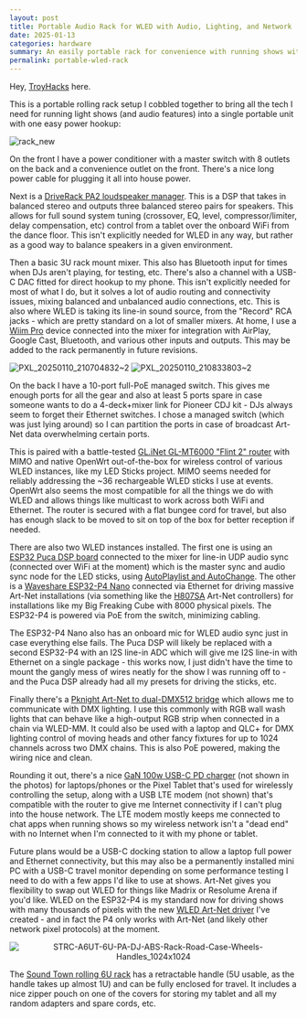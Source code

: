 ```yaml
---
layout: post
title: Portable Audio Rack for WLED with Audio, Lighting, and Network
date: 2025-01-13
categories: hardware
summary: An easily portable rack for convenience with running shows with WLED<br /><img width="100" src="https://github.com/user-attachments/assets/ccc2f9d5-61fe-4c54-bd2d-00160406db9c">
permalink: portable-wled-rack
---
```


<style>
    p img {
        text-align: center;
        padding: 0;
    }
</style>

Hey, [TroyHacks](https://github.com/troyhacks/WLED/) here. 

This is a portable rolling rack setup I cobbled together to bring all the tech I need for running light shows (and audio features) into a single portable unit with one easy power hookup:

![rack_new](https://github.com/user-attachments/assets/ccc2f9d5-61fe-4c54-bd2d-00160406db9c)

On the front I have a power conditioner with a master switch with 8 outlets on the back and a convenience outlet on the front. There's a nice long power cable for plugging it all into house power. 

Next is a [DriveRack PA2 loudspeaker manager](https://www.amazon.com/dbx-DriveRack-Management-Measurement-Microphone/dp/B00JE1SJ1I). This is a DSP that takes in balanced stereo and outputs three balanced stereo pairs for speakers. This allows for full sound system tuning (crossover, EQ, level, compressor/limiter, delay compensation, etc) control from a tablet over the onboard WiFi from the dance floor. This isn't explicitly needed for WLED in any way, but rather as a good way to balance speakers in a given environment. 

Then a basic 3U rack mount mixer. This also has Bluetooth input for times when DJs aren't playing, for testing, etc. There's also a channel with a USB-C DAC fitted for direct hookup to my phone. This isn't explicitly needed for most of what I do, but it solves a lot of audio routing and connectivity issues, mixing balanced and unbalanced audio connections, etc. This is also where WLED is taking its line-in sound source, from the "Record" RCA jacks - which are pretty standard on a lot of smaller mixers. At home, I use a [Wiim Pro](https://www.amazon.com/dp/B0BJDY6D1W) device connected into the mixer for integration with AirPlay, Google Cast, Bluetooth, and various other inputs and outputs. This may be added to the rack permanently in future revisions. 

![PXL_20250110_210704832~2](https://github.com/user-attachments/assets/d3deb66d-5666-43a7-a565-36f23d4fbac1)
![PXL_20250110_210833803~2](https://github.com/user-attachments/assets/590b32ca-ead3-424a-8af4-72665de924cd)

On the back I have a 10-port full-PoE managed switch. This gives me enough ports for all the gear and also at least 5 ports spare in case someone wants to do a 4-deck+mixer link for Pioneer CDJ kit - DJs always seem to forget their Ethernet switches. I chose a managed switch (which was just lying around) so I can partition the ports in case of broadcast Art-Net data overwhelming certain ports. 

This is paired with a battle-tested [GL.iNet GL-MT6000 "Flint 2" router](https://www.amazon.com/GL-MT6000-Multi-Gig-Ethernet-Connectivity-WireGuard/dp/B0CP7S3117) with MIMO and native OpenWrt out-of-the-box for wireless control of various WLED instances, like my LED Sticks project. MIMO seems needed for reliably addressing the ~36 rechargeable WLED sticks I use at events. OpenWrt also seems the most compatible for all the things we do with WLED and allows things like multicast to work across both WiFi and Ethernet. The router is secured with a flat bungee cord for travel, but also has enough slack to be moved to sit on top of the box for better reception if needed. 

There are also two WLED instances installed. The first one is using an [ESP32 Puca DSP board](https://www.ohmic.net/puca-dsp) connected to the mixer for line-in UDP audio sync (connected over WiFi at the moment) which is the master sync and audio sync node for the LED sticks, using [AutoPlaylist and AutoChange](https://mm.kno.wled.ge/usermods/AutoPlaylist/). The other is a [Waveshare ESP32-P4 Nano](https://www.amazon.com/Waveshare-ESP32-P4-NANO-Development-ESP32-P4-RISC-V/dp/B0DKT3KSL8) connected via Ethernet for driving massive Art-Net installations (via something like the [H807SA](https://www.amazon.com/TOPXCDZ-H807SA-H807SB-Controller-WS2812b/dp/B0CM96TTJG) Art-Net controllers) for installations like my Big Freaking Cube with 8000 physical pixels. The ESP32-P4 is powered via PoE from the switch, minimizing cabling.

The ESP32-P4 Nano also has an onboard mic for WLED audio sync just in case everything else fails. The Puca DSP will likely be replaced with a second ESP32-P4 with an I2S line-in ADC which will give me I2S line-in with Ethernet on a single package - this works now, I just didn't have the time to mount the gangly mess of wires neatly for the show I was running off to - and the Puca DSP already had all my presets for driving the sticks, etc.

Finally there's a [Pknight Art-Net to dual-DMX512 bridge](https://www.amazon.com/Pknight-Ethernet-Controller-Interface%EF%BC%8C4-Mountable/dp/B0BJKWWG84) which allows me to communicate with DMX lighting. I use this commonly with RGB wall wash lights that can behave like a high-output RGB strip when connected in a chain via WLED-MM. It could also be used with a laptop and QLC+ for DMX lighting control of moving heads and other fancy fixtures for up to 1024 channels across two DMX chains. This is also PoE powered, making the wiring nice and clean.

Rounding it out, there's a nice [GaN 100w USB-C PD charger](https://www.amazon.com/UGREEN-100W-USB-Multiport-Charger/dp/B091Z6JNX4) (not shown in the photos) for laptops/phones or the Pixel Tablet that's used for wirelessly controlling the setup, along with a USB LTE modem (not shown) that's compatible with the router to give me Internet connectivity if I can't plug into the house network. The LTE modem mostly keeps me connected to chat apps when running shows so my wireless network isn't a "dead end" with no Internet when I'm connected to it with my phone or tablet.

Future plans would be a USB-C docking station to allow a laptop full power and Ethernet connectivity, but this may also be a permanently installed mini PC with a USB-C travel monitor depending on some performance testing I need to do with a few apps I'd like to use at shows. Art-Net gives you flexibility to swap out WLED for things like Madrix or Resolume Arena if you'd like. WLED on the ESP32-P4 is my standard now for driving shows with many thousands of pixels with the new [WLED Art-Net driver](https://github.com/MoonModules/WLED/pull/179) I've created - and in fact the P4 only works with Art-Net (and likely other network pixel protocols) at the moment. 

![STRC-A6UT-6U-PA-DJ-ABS-Rack-Road-Case-Wheels-Handles_1024x1024](https://github.com/user-attachments/assets/7c722e31-e0e1-44bf-a3c4-7908473128d1)

The [Sound Town rolling 6U rack](https://www.amazon.com/Sound-Town-Lightweight-Construction-Retractable/dp/B07XQ2KH1V) has a retractable handle (5U usable, as the handle takes up almost 1U) and can be fully enclosed for travel. It includes a nice zipper pouch on one of the covers for storing my tablet and all my random adapters and spare cords, etc.

